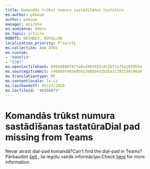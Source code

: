 ```yaml
---
title: Komandās trūkst numura sastādīšanas tastatūra
ms.author: pebaum
author: pebaum
manager: mnirkhe
ms.audience: Admin
ms.topic: article
ROBOTS: NOINDEX, NOFOLLOW
localization_priority: Priority
ms.collection: Adm_O365
ms.custom:
- "9000719"
- "5707"
ms.openlocfilehash: 098dd889747fadcd404935c022bf1e75a283955a
ms.sourcegitcommit: c46b8df485edbd13e8bb4d1b2ba1c2821ddc9da0
ms.translationtype: MT
ms.contentlocale: lv-LV
ms.lasthandoff: 05/23/2020
ms.locfileid: "44358075"
---
```

# <a name="dial-pad-missing-from-teams"></a><span data-ttu-id="9a124-102">Komandās trūkst numura sastādīšanas tastatūra</span><span class="sxs-lookup"><span data-stu-id="9a124-102">Dial pad missing from Teams</span></span>

<span data-ttu-id="9a124-103">Nevar atrast dial-pad komandā?</span><span class="sxs-lookup"><span data-stu-id="9a124-103">Can't find the dial-pad in Teams?</span></span> <span data-ttu-id="9a124-104">Pārbaudiet [šeit](https://docs.microsoft.com/alchemyinsights/teams-voice-dial-pad-missing) , lai iegūtu vairāk informācijas.</span><span class="sxs-lookup"><span data-stu-id="9a124-104">Check [here](https://docs.microsoft.com/alchemyinsights/teams-voice-dial-pad-missing) for more information.</span></span>
